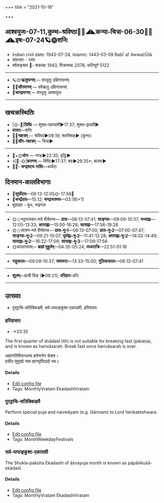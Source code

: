 +++
title = "2021-10-16"

+++
## आश्वयुजः-07-11,कुम्भः-श्रविष्ठा🌛🌌◢◣कन्या-चित्रा-06-30🌌🌞◢◣इषः-07-24🪐🌞शनिः
- Indian civil date: 1943-07-24, Islamic: 1443-03-09 Rabīʿ alʾ Awwal/Ūlā
- संवत्सरः - प्लवः
- वर्षसङ्ख्या 🌛- शकाब्दः 1943, विक्रमाब्दः 2078, कलियुगे 5122
___________________
- 🪐🌞**ऋतुमानम्** — शरदृतुः दक्षिणायनम्
- 🌌🌞**सौरमानम्** — वर्षऋतुः दक्षिणायनम्
- 🌛**चान्द्रमानम्** — शरदृतुः आश्वयुजः
___________________


## खचक्रस्थितिः
- |🌞-🌛|**तिथिः** — शुक्ल-एकादशी►17:37; शुक्ल-द्वादशी►  
- **वासरः**—शनिः  
- 🌌🌛**नक्षत्रम्** — श्रविष्ठा►09:19; शतभिषक्► (कुम्भः)  
- 🌌🌞**सौर-नक्षत्रम्** — चित्रा►  
___________________
- 🌛+🌞**योगः** — गण्डः►22:35; वृद्धिः►  
- २|🌛-🌞|**करणम्** — विष्टिः►17:37; बवः►29:35*; बालवः►  
- 🌌🌛- **चन्द्राष्टम-राशिः**—कर्कटः  


## दिनमान-कालविभागाः
- 🌅**सूर्योदयः**—06:13-12:05🌞️-17:56🌇  
- 🌛**चन्द्रोदयः**—15:12; **चन्द्रास्तमयः**—03:18(+1)  
- मूढग्रहाः - बुधः, मङ्गलः
___________________
- 🌞⚝भट्टभास्कर-मते वीर्यवन्तः— **प्रातः**—06:13-07:41; **साङ्गवः**—09:09-10:37; **मध्याह्नः**—12:05-13:33; **अपराह्णः**—15:00-16:28; **सायाह्नः**—17:56-19:28  
- 🌞⚝सायण-मते वीर्यवन्तः— **प्रातः-मु॰1**—06:13-07:00; **प्रातः-मु॰2**—07:00-07:47; **साङ्गवः-मु॰2**—09:21-10:07; **पूर्वाह्णः-मु॰2**—11:41-12:28; **अपराह्णः-मु॰2**—14:02-14:49; **सायाह्नः-मु॰2**—16:22-17:09; **सायाह्नः-मु॰3**—17:09-17:56  
- 🌞कालान्तरम्— **ब्राह्मं मुहूर्तम्**—04:35-05:24; **मध्यरात्रिः**—22:51-01:18  
___________________
- **राहुकालः**—09:09-10:37; **यमघण्टः**—13:33-15:00; **गुलिककालः**—06:13-07:41  
___________________
- **शूलम्**—प्राची दिक् (►09:21); **परिहारः**–दधि  
___________________

## उत्सवाः
- पुरट्टाचि-चऩिक्किऴमै, सर्व-पापाङ्कुशा-एकादशी, हरिवासरः
### हरिवासरः
- →23:35

The first quarter of dvādaśī tithi is not suitable for breaking fast (pāraṇa), and is known as harivāsaraḥ. Break fast once harivāsaraḥ is over.

अज्ञानतिमिरान्धस्य व्रतेनानेन केशव।  
प्रसीद सुमुखो नाथ ज्ञानदृष्टिप्रदो भव॥



#### Details
- [Edit config file](https://github.com/jyotisham/adyatithi/tree/master/time_focus/monthly/ekAdashI/description_only/harivAsaraH.toml)
- Tags: MonthlyVratam EkadashiVratam


### पुरट्टाचि-चऩिक्किऴमै

Perform special puja and naivedyam (e.g. tilānnam) to Lord Venkateshwara.

#### Details
- [Edit config file](https://github.com/jyotisham/adyatithi/tree/master/tamil/description_only/puraTTAci~can2ikkizhamai.toml)
- Tags: MonthWeekdayFestivals


### सर्व-पापाङ्कुशा-एकादशी

The Shukla-paksha Ekadashi of āśvayuja month is known as pāpāṅkuśā-ekādaśī.

#### Details
- [Edit config file](https://github.com/jyotisham/adyatithi/tree/master/time_focus/monthly/ekAdashI/description_only/pApAGkuzA-EkAdazI.toml)
- Tags: MonthlyVratam EkadashiVratam


